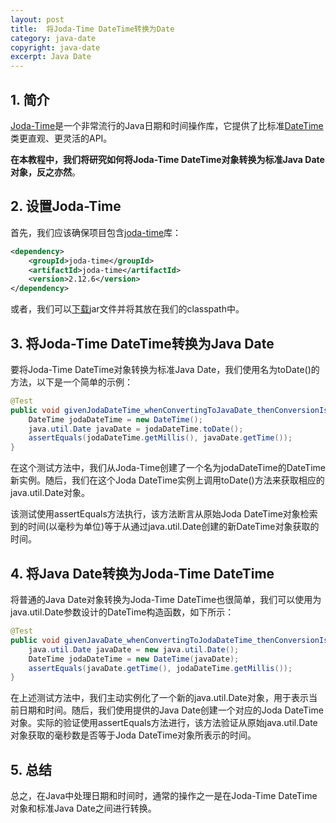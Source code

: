 ```yaml
---
layout: post
title:  将Joda-Time DateTime转换为Date
category: java-date
copyright: java-date
excerpt: Java Date
---
```


## 1. 简介

[Joda-Time](https://www.baeldung.com/joda-time)是一个非常流行的Java日期和时间操作库，它提供了比标准[DateTime](https://www.baeldung.com/java-8-date-time-intro)类更直观、更灵活的API。

**在本教程中，我们将研究如何将Joda-Time DateTime对象转换为标准Java Date对象，反之亦然**。

## 2. 设置Joda-Time

首先，我们应该确保项目包含[joda-time](https://mvnrepository.com/artifact/joda-time/joda-time)库：

```xml
<dependency>
    <groupId>joda-time</groupId>
    <artifactId>joda-time</artifactId>
    <version>2.12.6</version>
</dependency>
```

或者，我们可以[下载](https://jar-download.com/artifacts/joda-time/joda-time)jar文件并将其放在我们的classpath中。

## 3. 将Joda-Time DateTime转换为Java Date

要将Joda-Time DateTime对象转换为标准Java Date，我们使用名为toDate()的方法，以下是一个简单的示例：

```java
@Test
public void givenJodaDateTime_whenConvertingToJavaDate_thenConversionIsCorrect() {
    DateTime jodaDateTime = new DateTime();
    java.util.Date javaDate = jodaDateTime.toDate();
    assertEquals(jodaDateTime.getMillis(), javaDate.getTime());
}
```

在这个测试方法中，我们从Joda-Time创建了一个名为jodaDateTime的DateTime新实例。随后，我们在这个Joda DateTime实例上调用toDate()方法来获取相应的java.util.Date对象。

该测试使用assertEquals方法执行，该方法断言从原始Joda DateTime对象检索到的时间(以毫秒为单位)等于从通过java.util.Date创建的新DateTime对象获取的时间。

## 4. 将Java Date转换为Joda-Time DateTime

将普通的Java Date对象转换为Joda-Time DateTime也很简单，我们可以使用为java.util.Date参数设计的DateTime构造函数，如下所示：

```java
@Test
public void givenJavaDate_whenConvertingToJodaDateTime_thenConversionIsCorrect() {
    java.util.Date javaDate = new java.util.Date();
    DateTime jodaDateTime = new DateTime(javaDate);
    assertEquals(javaDate.getTime(), jodaDateTime.getMillis());
}
```

在上述测试方法中，我们主动实例化了一个新的java.util.Date对象，用于表示当前日期和时间。随后，我们使用提供的Java Date创建一个对应的Joda DateTime对象。实际的验证使用assertEquals方法进行，该方法验证从原始java.util.Date对象获取的毫秒数是否等于Joda DateTime对象所表示的时间。

## 5. 总结

总之，在Java中处理日期和时间时，通常的操作之一是在Joda-Time DateTime对象和标准Java Date之间进行转换。